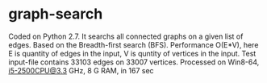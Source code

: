 # graph-search
Coded on Python 2.7.
It searchs all connected graphs on a given list of edges.
Based on the Breadth-first search (BFS). Performance O(E*V), here E is quantity of edges in the input, V is quntity of vertices in the input.
Test input-file contains 33103 edges on 33007 vertices. Processed on Win8-64, i5-2500CPU@3.3 GHz, 8 G RAM, in 167 sec
